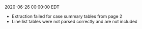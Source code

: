 2020-06-26 00:00:00 EDT


- Extraction failed for case summary tables from page 2
- Line list tables were not parsed correctly and are not included

